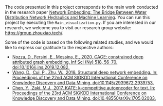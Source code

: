 The code presented in this project corresponds to the main work conducted in the research paper [Network Embedding: The Bridge Between Water Distribution Network Hydraulics and Machine Learning](https://www.sciencedirect.com/science/article/pii/S0043135424019110). You can run this project by executing the `Main_visualization.py`. If you are interested in our research, we welcome you to visit our research group website: https://group.zhouxiao.tech/.

Some of the code is based on the following related studies, and we would like to express our gratitude to the respective authors:

- [Nozza, D., Fersini, E., Messina, E., 2020. CAGE: constrained deep attributed graph embedding. Inf Sci (Ny) 518, 56–70. doi:10.1016/j.ins.2019.12.082.](https://www.sciencedirect.com/science/article/pii/S0020025519312101)
- [Wang, D., Cui, P., Zhu, W., 2016. Structural deep network embedding. In: Proceedings of the 22nd ACM SIGKDD International Conference on Knowledge Discovery and Data Mining. doi:10.1145/2939672.2939753.](https://dl.acm.org/doi/abs/10.1145/2939672.2939753)
- [Chen, Y., Zaki, M.J., 2017. KATE: k-competitive autoencoder for text. In: Proceedings of the 23rd ACM SIGKDD International Conference on Knowledge Discovery and Data Mining. doi:10.48550/arXiv.1705.02033.](https://dl.acm.org/doi/abs/10.1145/3097983.3098017)
